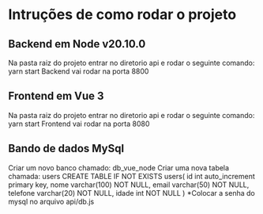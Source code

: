 <h1>Intruções de como rodar o projeto</h1>
<h2>Backend em Node v20.10.0</h2>
Na pasta raiz do projeto entrar no diretorio api e rodar o seguinte comando: yarn start
Backend vai rodar na porta 8800

<h2>Frontend em Vue 3</h2>
Na pasta raiz do projeto entrar no diretorio api e rodar o seguinte comando: yarn start
Frontend vai rodar na porta 8080

<h2>Bando de dados MySql</h2>
Criar um novo banco chamado: db_vue_node
Criar uma nova tabela chamada: users
CREATE TABLE IF NOT EXISTS users(
	  id int auto_increment primary key,
    nome varchar(100) NOT NULL,
    email varchar(50) NOT NULL,
    telefone varchar(20) NOT NULL,
    idade int NOT NULL
)
*Colocar a senha do mysql no arquivo api/db.js

